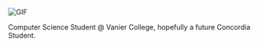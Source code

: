 ![GIF](https://user-images.githubusercontent.com/98246441/150665650-118e1d3f-3ff0-4bc9-87ba-2953a12b7b0b.gif)

Computer Science Student @ Vanier College, hopefully a future Concordia Student.
